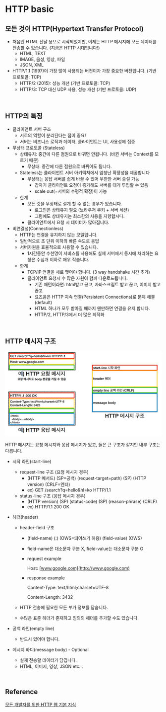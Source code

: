# HTTP basic

## 모든 것이 HTTP(Hypertext Transfer Protocol)

- 처음엔 HTML 전달 용으로 시작되었지만, 이제는 HTTP 메시지에 모든 데이터를 전송할 수 있습니다. (지금은 HTTP 시대입니다!)
  - HTML, TEXT
  - IMAGE, 음성, 영상, 파일
  - JSON, XML
- HTTP/1.1 (1997)이 가장 많이 사용되는 버전이자 가장 중요한 버전입니다. (기반 프로토콜: TCP)
  - HTTP/2 (2015): 성능 개선 (기반 프로토콜: TCP)
  - HTTP/3: TCP 대신 UDP 사용, 성능 개선 (기반 프로토콜: UDP)

​    

## HTTP의 특징

- 클라이언트 서버 구조
  - 서로의 역할이 분리된다는 점이 중요!
  - 서버는 비즈니스 로직과 데이터, 클라이언트는 UI, 사용성에 집중
- 무상태 프로토콜 (Stateless)
  - 상태유지: 중간에 다른 점원으로 바뀌면 안됩니다. (바뀐 서버는 Context를 모르기 때문)
    - 무상태: 중간에 다른 점원으로 바뀌어도 됩니다.
  - Stateless는 클라이언트 서버 아키텍쳐에서 엄청난 확장성을 제공합니다
    - 무상태는 응답 서버를 쉽게 바꿀 수 있어 무한한 서버 증설 가능
      - 갑자기 클라이언트 요청이 증가해도 서버를 대거 투입할 수 있음
      - scale out(=서버의 수평적 확장)이 가능
  - 한계
    - 모든 것을 무상태로 설계 할 수  없는 경우가 있습니다.
      - 로그인은 상태유지 필요 (브라우저 쿠키 + 서버 세션)
      - 그럼에도 상태유지는 최소한의 사용을 지향합시다.
    - 클라이언트에서 요청 시 데이터가 많아집니다.
- 비연결성(Connectionless)
  - HTTP는 연결을 유지하지 않는 모델입니다.
  - 일반적으로 초 단위 이하의 빠른 속도로 응답
  - 서버자원을 효율적으로 사용할 수 있습니다.
    - 1시간동안 수천명이 서비스를 사용해도 실제 서버에서 동시에 처리하는 요청은 수십개 이하로 매우 작습니다.
  - 한계
    - TCP/IP 연결을 새로 맺어야 합니다. (3 way handshake 시간 추가)
    - 클라이언트 요청시 수 많은 자원이 함께 다운로드됩니다.
      - 기존 패턴이라면: html받고 끊고, 자바스크립트 받고 끊고, 이미지 받고 끊고
      - 요즈음은 HTTP 지속 연결(Persistent Connections)로 문제 해결 (default)
      - HTML 하나가 모두 받아질 때까지 왠만하면 연결을 유지 합니다.
      - HTTP/2, HTTP/3에서 더 많은 최적화

​    

## HTTP 메시지 구조

![HTTP message structure](../images/network_img/http_message_structure.png)

HTTP 메시지는 요청 메시지와 응답 메시지가 있고, 둘은 큰 구조가 같지만 내부 구조는 다릅니다.

- 시작 라인(start-line)

  - request-line 구조 (요청 메시지 경우)
    - (HTTP 메서드) (SP=공백) (request-target=path) (SP) (HTTP version) (CRLF=엔터)
    - ex) GET /search?q=hello&hl=ko HTTP/1.1
  - status-line 구조 (응답 메시지 경우)
    - (HTTP version) (SP) (status-code) (SP) (reason-phrase) (CRLF)
    - ex) HTTP/1.1 200 OK

- 헤더(header)

  - header-field 구조

    - (field-name) (:) (OWS=띄어쓰기 허용) (field-value) (OWS)

    - field-name은 대소문자 구분 X, field-value는 대소문자 구분 O

    - request example

      Host: [www.google.com](http://www.google.com)

    - response example

      Content-Type: text/html;charset=UTF-8

      Content-Length: 3432

  - HTTP 전송에 필요한 모든 부가 정보를 담습니다.

  - 수많은 표준 헤더가 존재하고 임의의 헤더를 추가할 수도 있습니다.

- 공백 라인(empty line)

  - 반드시 있어야 합니다.

- 메시지 바디(message body) - Optional

  - 실제 전송할 데이터가 담깁니다.
  - HTML, 이미지, 영상, JSON etc...

​    

## Reference

[모든 개발자를 위한 HTTP 웹 기본 지식](https://www.inflearn.com/course/http-%EC%9B%B9-%EB%84%A4%ED%8A%B8%EC%9B%8C%ED%81%AC)